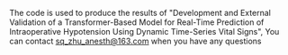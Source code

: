 The code is used to produce the results of "Development and External Validation of a Transformer-Based Model for Real-Time Prediction of Intraoperative Hypotension Using Dynamic Time-Series Vital Signs", You can contact sq_zhu_anesth@163.com when you have any questions
